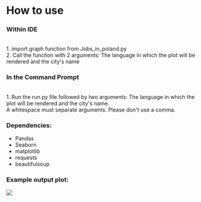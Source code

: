 <h1>How to use</h1>
<h3>Within IDE</h3><br>
1. import graph function from Jobs_in_poland.py<br>
2. Call the function with 2 arguments: The language in which the plot will be rendered and the city's name<br>
<h3>In the Command Prompt</h3><br>
1. Run the run.py file followed by two arguments: The language in which the plot will be rendered and the city's name.<br>A whitespace must separate arguments. Please don't use a comma. 
<h3>Dependencies:</h3>
<ul>
   <li>Pandas</li>
   <li>Seaborn</li>
   <li>matplotlib</li>
   <li>requests</li>
   <li>beautifulsoup</li>
</ul>

### Example output plot:<br>
<img src="https://media.licdn.com/dms/image/v2/D4D22AQFnE3PN27bhaA/feedshare-shrink_1280/feedshare-shrink_1280/0/1711915051623?e=1728518400&v=beta&t=NwZ_HquzBKJX9wOkPqbmZXwUc2ioMzL9gIx0EVSAD_U">
